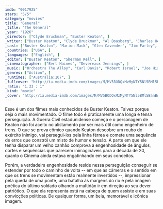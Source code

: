 ```yaml
---
imdb: "0017925"
stars: "5/5"
category: "movies"
title: "General"
_title: "The General"
_year: "1926"
_director: ["Clyde Bruckman", "Buster Keaton", ]
_writer: ["Buster Keaton", "Clyde Bruckman", "Al Boasberg", "Charles Henry Smith", "William Pittenger", "William Pittenger", "Paul Girard Smith", ]
_cast: ["Buster Keaton", "Marion Mack", "Glen Cavender", "Jim Farley", "Frederick Vroom", "Charles Henry Smith", "Frank Barnes", "Joe Keaton", "Mike Donlin", ]
_countries: ["USA", ]
_languages: ["English", ]
_editor: ["Buster Keaton", "Sherman Kell", ]
_cinematographer: ["Bert Haines", "Devereaux Jennings", ]
_music: ["Orchestra The Alloy", "Carl Davis", "Robert Israel", "Joe Hisaishi", ]
_genres: ["Action", ]
_runtimes: ["Australia:107", ]
_fullcover: "http://ia.media-imdb.com/images/M/MV5BODQxMzMyNTY5Nl5BMl5BanBnXkFtZTcwMDMyNTk3OA@@.jpg"
_ratio: "1.33 : 1"
_kind: "movie"
_cover: "http://ia.media-imdb.com/images/M/MV5BODQxMzMyNTY5Nl5BMl5BanBnXkFtZTcwMDMyNTk3OA@@._V1._SX89_SY140_.jpg"
---
```


Esse é um dos filmes mais conhecidos de Buster Keaton. Talvez porque seja o mais movimentado. O filme todo é praticamente uma longa e tensa perseguição. A Guerra Civil estadunidense começa e o personagem de Keaton não foi aceito no alistamento por ser mais útil como engenheiro de trens. O que se prova cômico quando Keaton descobre um roubo do exército inimigo, vai persegui-los pela linha férrea e comete uma sequência de erros que constrói um misto de humor e tensão. A parte em que ele tenha disparar um velho canhão comprova a engenhosidade de ângulos, cortes e sequências que parecem inimagináveis para a década de 20, quanto o Cinema ainda estava engatinhando em seus conceitos.

Porém, a verdadeira engenhosidade reside nessa perseguição conseguir se estender por todo o caminho de volta -- em que as câmeras e o sentido em que os trens se movimentam estão realmente invertidos --, impressionar pela queda de uma ponte, uma batalha às margens do rio e pela imagem poética do último soldado olhando a multidão ir em direção ao seu dever patriótico. O que ela representa está na cabeça de quem assiste e em suas convicções políticas. De qualquer forma, um bela, memorável e icônica imagem.
